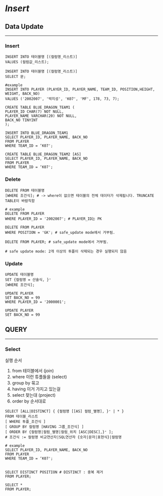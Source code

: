 # *Insert*
## Data Update
- - - 
### Insert
```mysql
INSERT INTO 테이블명 [(컬럼명_리스트)]
VALUES (컬럼값_리스트);

INSERT INTO 테이블명 [(컬럼명_리스트)]
SELECT 문;

#example
INSERT INTO PLAYER (PLAYER_ID, PLAYER_NAME, TEAM_ID, POSITION,HEIGHT, WEIGHT, BACK_NO)
VALUES ('2002007', '박지성', 'K07', 'MF', 178, 73, 7); 

CREATE TABLE BLUE_DRAGON_TEAM1 (
PLAYER_ID CHAR(7) NOT NULL,
PLAYER_NAME VARCHAR(20) NOT NULL,
BACK_NO TINYINT
);

INSERT INTO BLUE_DRAGON_TEAM1
SELECT PLAYER_ID, PLAYER_NAME, BACK_NO
FROM PLAYER
WHERE TEAM_ID = ‘K07';

CREATE TABLE BLUE_DRAGON_TEAM2 [AS]
SELECT PLAYER_ID, PLAYER_NAME, BACK_NO
FROM PLAYER
WHERE TEAM_ID = ‘K07';
```
### Delete
```mysql
DELETE FROM 테이블명
[WHERE 조건식]; # -> where이 없으면 테이블의 전체 데이터가 삭제됩니다. TRUNCATE TABLE이 바람직함

# example
DELETE FROM PLAYER
WHERE PLAYER_ID = '2002007'; # PLAYER_ID는 PK

DELETE FROM PLAYER
WHERE POSITION = 'GK'; # safe_update mode에서 거부됨.

DELETE FROM PLAYER; # safe_update mode에서 거부됨.

# safe update mode: 2개 이상의 투플이 삭제되는 경우 실행되지 않음
```

### Update
```mysql
UPDATE 테이블명
SET {컬럼명 = 산술식, }⁺
[WHERE 조건식];

UPDATE PLAYER
SET BACK_NO = 99
WHERE PLAYER_ID = '2000001';

UPDATE PLAYER
SET BACK_NO = 99
```
## QUERY
- - -
### Select
실행 순서
1. from 테이블에서 (join)
2. where 이런 튜플들을 (select)
3. group by 묶고
4. having 이거 가지고 있는걸
5. select 찾는대 (project)
6. order by 순서대로

```mysql
SELECT [ALL|DISTINCT] { {컬럼명 [[AS] 컬럼_별명], }⁺ | * }
FROM 테이블_리스트
[ WHERE 투플_조건식 ]
[ GROUP BY 컬럼명 [HAVING 그룹_조건식] ]
[ ORDER BY {컬럼명|컬럼_별명|컬럼_위치 [ASC|DESC],}⁺ ];
# 조건식 := 컬럼명 비교연산자|SQL연산자 {숫자|문자|표현식}|컬럼명

# example
SELECT PLAYER_ID, PLAYER_NAME, BACK_NO
FROM PLAYER
WHERE TEAM_ID = ‘K07';


SELECT DISTINCT POSITION # DISTINCT : 중복 제거
FROM PLAYER;

SELECT *
FROM PLAYER; 


```